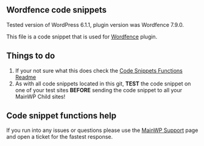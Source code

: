 ## Wordfence code snippets

Tested version of WordPress 6.1.1, plugin version was Wordfence 7.9.0.

This file is a code snippet that is used for [Wordfence](https://wordpress.org/plugins/wordfence/) plugin. 

## Things to do

1. If your not sure what this does check the [Code Snippets Functions Readme](https://github.com/mainwp/Code-Snippets-Functions/blob/master/README.md)
2. As with all code snippets located in this git, **TEST** the code snippet on one of your test sites **BEFORE** sending the code snippet to all your MainWP Child sites!

## Code snippet functions help

If you run into any issues or questions please use the [MainWP Support](https://mainwp.com/support/) page and open a ticket for the fastest response.
